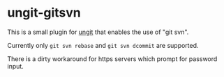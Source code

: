ungit-gitsvn
============

This is a small plugin for [ungit](https://github.com/FredrikNoren/ungit) that enables the use of "git svn".

Currently only ```git svn rebase``` and ```git svn dcommit``` are supported.

There is a dirty workaround for https servers which prompt for password input.
